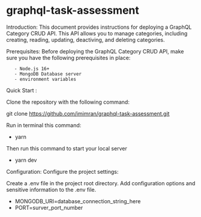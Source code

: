 # graphql-task-assessment

Introduction:
This document provides instructions for deploying a GraphQL Category CRUD API. This API allows you to manage categories, including creating, reading, updating, deactiving, and deleting categories.

 Prerequisites: 
 Before deploying the GraphQL Category CRUD API, make sure you have the following prerequisites in place:

       - Node.js 16+ 
       - MongoDB Database server 
       - environment variables


Quick Start :

Clone the repository with the following command:

git clone https://github.com/imimran/graphql-task-assessment.git

Run in terminal this command:
   - yarn 

Then run this command to start your local server
   - yarn dev


Configuration:
Configure the project settings:

Create a .env file in the project root directory.
Add configuration options and sensitive information to the .env file.
  - MONGODB_URI=database_connection_string_here
  - PORT=surver_port_number
